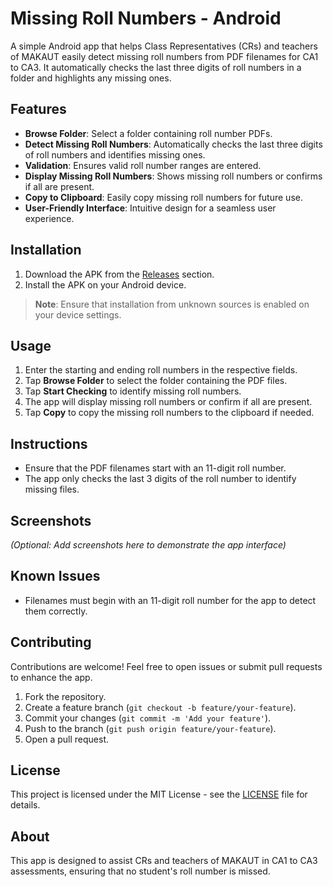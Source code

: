 # Missing Roll Numbers - Android

A simple Android app that helps Class Representatives (CRs) and teachers of MAKAUT easily detect missing roll numbers from PDF filenames for CA1 to CA3. It automatically checks the last three digits of roll numbers in a folder and highlights any missing ones.

## Features

- **Browse Folder**: Select a folder containing roll number PDFs.
- **Detect Missing Roll Numbers**: Automatically checks the last three digits of roll numbers and identifies missing ones.
- **Validation**: Ensures valid roll number ranges are entered.
- **Display Missing Roll Numbers**: Shows missing roll numbers or confirms if all are present.
- **Copy to Clipboard**: Easily copy missing roll numbers for future use.
- **User-Friendly Interface**: Intuitive design for a seamless user experience.

## Installation

1. Download the APK from the [Releases](https://github.com/ShadowAmitendu/MissingRolls-AndroidVersion/releases) section.
2. Install the APK on your Android device.

> **Note**: Ensure that installation from unknown sources is enabled on your device settings.

## Usage

1. Enter the starting and ending roll numbers in the respective fields.
2. Tap **Browse Folder** to select the folder containing the PDF files.
3. Tap **Start Checking** to identify missing roll numbers.
4. The app will display missing roll numbers or confirm if all are present.
5. Tap **Copy** to copy the missing roll numbers to the clipboard if needed.

## Instructions

- Ensure that the PDF filenames start with an 11-digit roll number.
- The app only checks the last 3 digits of the roll number to identify missing files.

## Screenshots

_(Optional: Add screenshots here to demonstrate the app interface)_

## Known Issues

- Filenames must begin with an 11-digit roll number for the app to detect them correctly.

## Contributing

Contributions are welcome! Feel free to open issues or submit pull requests to enhance the app.

1. Fork the repository.
2. Create a feature branch (`git checkout -b feature/your-feature`).
3. Commit your changes (`git commit -m 'Add your feature'`).
4. Push to the branch (`git push origin feature/your-feature`).
5. Open a pull request.

## License

This project is licensed under the MIT License - see the [LICENSE](LICENSE) file for details.

## About

This app is designed to assist CRs and teachers of MAKAUT in CA1 to CA3 assessments, ensuring that no student's roll number is missed.
